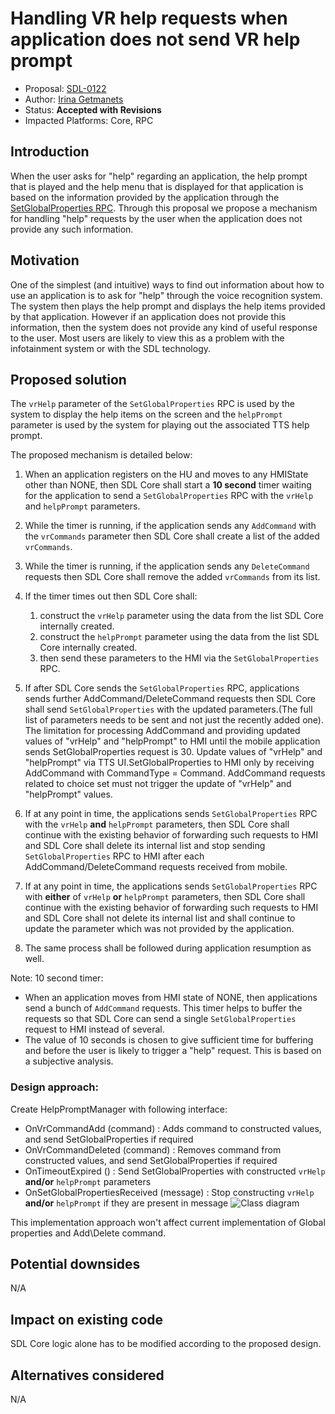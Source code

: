 # Handling VR help requests when application does not send VR help prompt

* Proposal: [SDL-0122](0122-New_rules_for_providing_VRHelpItems_VRHelpTitle.md)
* Author: [Irina Getmanets](https://github.com/GetmanetsIrina)
* Status: **Accepted with Revisions**
* Impacted Platforms: Core, RPC

## Introduction
When the user asks for "help" regarding an application, the help prompt that is played and the help menu that is displayed for that application is based on the information provided by the application through the [SetGlobalProperties RPC](https://github.com/smartdevicelink/sdl_core/blob/master/src/components/interfaces/MOBILE_API.xml#L3125).
Through this proposal we propose a mechanism for handling "help" requests by the user when the application does not provide any such information.

## Motivation
One of the simplest (and intuitive) ways to find out information about how to use an application is to ask for "help" through the voice recognition system. The system then plays the help prompt and displays the help items provided by that application. However if an application does not provide this information, then the system does not provide any kind of useful response to the user. Most users are likely to view this as a problem with the infotainment system or with the SDL technology.


## Proposed solution

The `vrHelp` parameter of the `SetGlobalProperties` RPC is used by the system to display the help items on the screen and the `helpPrompt` parameter is used by the system for playing out the associated TTS help prompt.

The proposed mechanism is detailed below:
1. When an application registers on the HU and moves to any HMIState other than NONE, then SDL Core shall start a **10 second** timer waiting for the application to send a `SetGlobalProperties` RPC with the `vrHelp` and `helpPrompt` parameters.
2. While the timer is running, if the application sends any `AddCommand` with the `vrCommands` parameter then SDL Core shall create a list of the added `vrCommands`.
3. While the timer is running, if the application sends any `DeleteCommand` requests then SDL Core shall remove the added `vrCommands` from its list.
4. If the timer times out then SDL Core shall:
	1. construct the `vrHelp` parameter using the data from the list SDL Core internally created.
  	2. construct the `helpPrompt` parameter using the data from the list SDL Core internally created.
  	3. then send these parameters to the HMI via the `SetGlobalProperties` RPC.
5. If after SDL Core sends the `SetGlobalProperties` RPC, applications sends further AddCommand/DeleteCommand requests then SDL Core shall send `SetGlobalProperties` with the updated parameters.(The full list of parameters needs to be sent and not just the recently added one).
The limitation for processing AddCommand and providing updated values of "vrHelp" and "helpPrompt" to HMI until the mobile application sends SetGlobalProperties request is 30.
Update values of "vrHelp" and "helpPrompt" via TTS UI.SetGlobalProperties to HMI only by receiving AddCommand with CommandType = Command. AddCommand requests related to choice set must not trigger the update of "vrHelp" and "helpPrompt" values.
6. If at any point in time, the applications sends `SetGlobalProperties` RPC with the `vrHelp` **and** `helpPrompt` parameters, then SDL Core shall continue with the existing behavior of forwarding such requests to HMI and SDL Core shall delete its internal list and stop sending `SetGlobalProperties` RPC to HMI after each AddCommand/DeleteCommand requests received from mobile.

7. If at any point in time, the applications sends `SetGlobalProperties` RPC with **either** of `vrHelp` **or** `helpPrompt` parameters, then SDL Core shall continue with the existing behavior of forwarding such requests to HMI and SDL Core shall not delete its internal list and shall continue to update the parameter which was not provided by the application.
8. The same process shall be followed during application resumption as well.

Note:
10 second timer:
  - When an application moves from HMI state of NONE, then applications send a bunch of `AddCommand` requests. This timer helps to buffer the requests so that SDL Core can send a single `SetGlobalProperties` request to HMI instead of several.
  - The value of 10 seconds is chosen to give sufficient time for buffering and before the user is likely to trigger a "help" request. This is based on a subjective analysis.

### Design approach:
Create HelpPromptManager with following interface:
 - OnVrCommandAdd (command) : Adds command to constructed values, and send SetGlobalProperties if required
 - OnVrCommandDeleted (command) : Removes command from constructed values, and send SetGlobalProperties if required
 - OnTimeoutExpired () : Send SetGlobalProperties with constructed `vrHelp` **and/or** `helpPrompt` parameters
 - OnSetGlobalPropertiesReceived (message) : Stop constructing `vrHelp` **and/or** `helpPrompt` if they are present in message
 ![Class diagram](/assets/proposals/0122-new_rules_for_providing_vr_help_items_vr_help_title/0122-New_rules_for_providing_VRHelpItems_VRHelpTitl.png##)

 This implementation approach won't affect current implementation of Global properties and Add\Delete command.

## Potential downsides

N/A

## Impact on existing code

SDL Core logic alone has to be modified according to the proposed design.
## Alternatives considered

N/A


